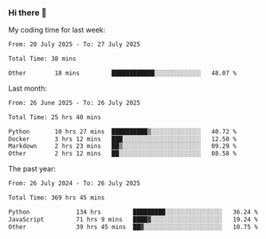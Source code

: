 ### Hi there 👋

My coding time for last week:

<!--START_SECTION:week-->

```txt
From: 20 July 2025 - To: 27 July 2025

Total Time: 38 mins

Other        18 mins         ████████████░░░░░░░░░░░░░   48.07 %
```

<!--END_SECTION:week-->

Last month:

<!--START_SECTION:month-->

```txt
From: 26 June 2025 - To: 26 July 2025

Total Time: 25 hrs 40 mins

Python       10 hrs 27 mins  ██████████▒░░░░░░░░░░░░░░   40.72 %
Docker       3 hrs 12 mins   ███░░░░░░░░░░░░░░░░░░░░░░   12.50 %
Markdown     2 hrs 23 mins   ██▒░░░░░░░░░░░░░░░░░░░░░░   09.29 %
Other        2 hrs 12 mins   ██░░░░░░░░░░░░░░░░░░░░░░░   08.58 %
```

<!--END_SECTION:month-->

The past year:

<!--START_SECTION:year-->

```txt
From: 26 July 2024 - To: 26 July 2025

Total Time: 369 hrs 45 mins

Python             134 hrs         █████████░░░░░░░░░░░░░░░░   36.24 %
JavaScript         71 hrs 9 mins   ████▓░░░░░░░░░░░░░░░░░░░░   19.24 %
Other              39 hrs 45 mins  ██▓░░░░░░░░░░░░░░░░░░░░░░   10.75 %
```

<!--END_SECTION:year-->
